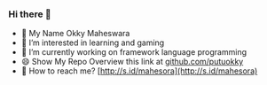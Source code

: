 ### Hi there 👋

- 🌱 My Name Okky Maheswara
- 💬 I’m interested in learning and gaming
- 🔭 I’m currently working on framework language programming
- 😄 Show My Repo Overview this link at [github.com/putuokky](https://github.com/putuokky)
- 👯 How to reach me? [http://s.id/mahesora](http://s.id/mahesora)

<!--
**putuokky/putuokky** is a ✨ _special_ ✨ repository because its `README.md` (this file) appears on your GitHub profile.

Here are some ideas to get you started:

- 🔭 I’m currently working on ...
- 🌱 I’m currently learning ...
- 👯 I’m looking to collaborate on ...
- 🤔 I’m looking for help with ...
- 💬 Ask me about ...
- 📫 How to reach me: ...
- 😄 Pronouns: ...
- ⚡ Fun fact: ...
-->
